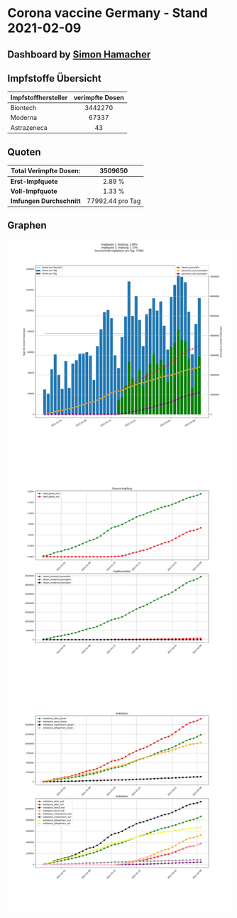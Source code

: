 # Corona vaccine Germany - Stand 2021-02-09
## Dashboard by [Simon Hamacher](https://www.shamacher.eu)
## Impfstoffe Übersicht
**Impfstoffhersteller** | **verimpfte Dosen**
-------- | :--------:
Biontech | 3442270
Moderna | 67337
Astrazeneca | 43


## Quoten
**Total Verimpfte Dosen:** | 3509650
-------- | :--------:
**Erst-Impfquote** | 2.89 %
**Voll-Impfquote** | 1.33 %
**Imfungen Durchschnitt** | 77992.44 pro Tag
## Graphen
<img src="Impfungen-Corona-01.jpg" alt="Corona-1" title="optionaler Titel" />
<img src="Impfungen-Corona-02.jpg" alt="Corona-2" title="optionaler Titel" />
<img src="Impfungen-Corona-03.jpg" alt="Corona-3" title="optionaler Titel" />

